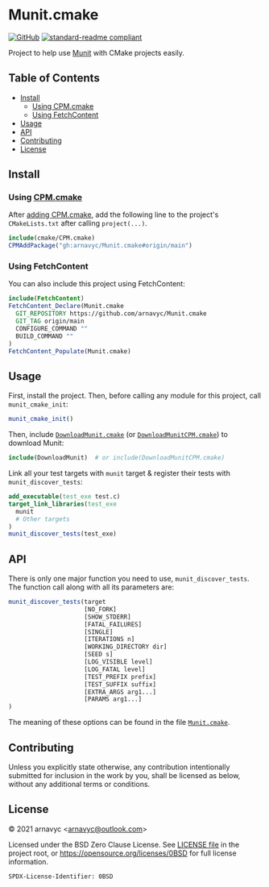 <!--
SPDX-License-Identifier: 0BSD
-->

# Munit.cmake

[![GitHub](https://img.shields.io/github/license/arnavyc/Munit.cmake?logo=github&style=flat-square)](LICENSE.md)
[![standard-readme compliant](https://img.shields.io/badge/readme%20style-standard-brightgreen.svg?style=flat-square)](https://github.com/RichardLitt/standard-readme)

Project to help use [Munit](https://nemequ.github.io/munit/) with CMake projects easily.

## Table of Contents

- [Install](#install)
  - [Using CPM.cmake](#using-cpmcmake)
  - [Using FetchContent](#using-fetchcontent)
- [Usage](#usage)
- [API](#api)
- [Contributing](#contributing)
- [License](#license)

## Install

### Using [CPM.cmake](https://github.com/cpm-cmake/CPM.cmake)

After [adding CPM.cmake](https://github.com/cpm-cmake/CPM.cmake#adding-cpm), add the following line to the project's `CMakeLists.txt` after calling `project(...)`.

```cmake
include(cmake/CPM.cmake)
CPMAddPackage("gh:arnavyc/Munit.cmake#origin/main")
```

### Using FetchContent

You can also include this project using FetchContent:

```cmake
include(FetchContent)
FetchContent_Declare(Munit.cmake
  GIT_REPOSITORY https://github.com/arnavyc/Munit.cmake
  GIT_TAG origin/main
  CONFIGURE_COMMAND ""
  BUILD_COMMAND ""
)
FetchContent_Populate(Munit.cmake)
```

## Usage

First, install the project. Then, before calling any module for this project, call `munit_cmake_init`:

```cmake
munit_cmake_init()
```

Then, include [`DownloadMunit.cmake`](DownloadMunit.cmake) (or [`DownloadMunitCPM.cmake`](DownloadMunitCPM.cmake)) to download Munit:

```cmake
include(DownloadMunit)  # or include(DownloadMunitCPM.cmake)
```

Link all your test targets with `munit` target & register their tests with `munit_discover_tests`:

```cmake
add_executable(test_exe test.c)
target_link_libraries(test_exe
  munit
  # Other targets
)
munit_discover_tests(test_exe)
```

## API

There is only one major function you need to use, `munit_discover_tests`. The function call along with all its parameters are:

```cmake
munit_discover_tests(target
                     [NO_FORK]
                     [SHOW_STDERR]
                     [FATAL_FAILURES]
                     [SINGLE]
                     [ITERATIONS n]
                     [WORKING_DIRECTORY dir]
                     [SEED s]
                     [LOG_VISIBLE level]
                     [LOG_FATAL level]
                     [TEST_PREFIX prefix]
                     [TEST_SUFFIX suffix]
                     [EXTRA_ARGS arg1...]
                     [PARAMS arg1...]
)
```

The meaning of these options can be found in the file [`Munit.cmake`](Munit.cmake).

## Contributing

Unless you explicitly state otherwise, any contribution intentionally submitted
for inclusion in the work by you, shall be licensed as below, without any
additional terms or conditions.

## License

&copy; 2021 arnavyc \<arnavyc@outlook.com\>

Licensed under the BSD Zero Clause License. See [LICENSE file](LICENSE.md) in
the project root, or https://opensource.org/licenses/0BSD for full license
information.

```
SPDX-License-Identifier: 0BSD
```
